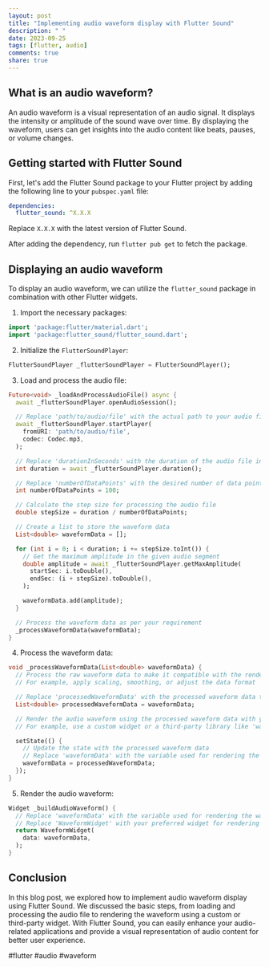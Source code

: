 ```yaml
---
layout: post
title: "Implementing audio waveform display with Flutter Sound"
description: " "
date: 2023-09-25
tags: [flutter, audio]
comments: true
share: true
---
```


## What is an audio waveform?

An audio waveform is a visual representation of an audio signal. It displays the intensity or amplitude of the sound wave over time. By displaying the waveform, users can get insights into the audio content like beats, pauses, or volume changes.

## Getting started with Flutter Sound

First, let's add the Flutter Sound package to your Flutter project by adding the following line to your `pubspec.yaml` file:

```yaml
dependencies:
  flutter_sound: ^X.X.X
```

Replace `X.X.X` with the latest version of Flutter Sound.

After adding the dependency, run `flutter pub get` to fetch the package.

## Displaying an audio waveform

To display an audio waveform, we can utilize the `flutter_sound` package in combination with other Flutter widgets.

1. Import the necessary packages:

```dart
import 'package:flutter/material.dart';
import 'package:flutter_sound/flutter_sound.dart';
```

2. Initialize the `FlutterSoundPlayer`:

```dart
FlutterSoundPlayer _flutterSoundPlayer = FlutterSoundPlayer();
```

3. Load and process the audio file:

```dart
Future<void> _loadAndProcessAudioFile() async {
  await _flutterSoundPlayer.openAudioSession();

  // Replace 'path/to/audio/file' with the actual path to your audio file
  await _flutterSoundPlayer.startPlayer(
    fromURI: 'path/to/audio/file',
    codec: Codec.mp3,
  );

  // Replace 'durationInSeconds' with the duration of the audio file in seconds
  int duration = await _flutterSoundPlayer.duration();

  // Replace 'numberOfDataPoints' with the desired number of data points in the waveform
  int numberOfDataPoints = 100;

  // Calculate the step size for processing the audio file
  double stepSize = duration / numberOfDataPoints;

  // Create a list to store the waveform data
  List<double> waveformData = [];

  for (int i = 0; i < duration; i += stepSize.toInt()) {
    // Get the maximum amplitude in the given audio segment
    double amplitude = await _flutterSoundPlayer.getMaxAmplitude(
      startSec: i.toDouble(),
      endSec: (i + stepSize).toDouble(),
    );

    waveformData.add(amplitude);
  }

  // Process the waveform data as per your requirement
  _processWaveformData(waveformData);
}
```

4. Process the waveform data:

```dart
void _processWaveformData(List<double> waveformData) {
  // Process the raw waveform data to make it compatible with the rendering library of choice
  // For example, apply scaling, smoothing, or adjust the data format

  // Replace 'processedWaveformData' with the processed waveform data that fits your rendering library
  List<double> processedWaveformData = waveformData;

  // Render the audio waveform using the processed waveform data with your preferred Flutter widget
  // For example, use a custom widget or a third-party library like 'wave_progress'

  setState(() {
    // Update the state with the processed waveform data
    // Replace 'waveformData' with the variable used for rendering the waveform
    waveformData = processedWaveformData;
  });
}
```

5. Render the audio waveform:

```dart
Widget _buildAudioWaveform() {
  // Replace 'waveformData' with the variable used for rendering the waveform
  // Replace 'WaveformWidget' with your preferred widget for rendering the waveform
  return WaveformWidget(
    data: waveformData,
  );
}
```

## Conclusion

In this blog post, we explored how to implement audio waveform display using Flutter Sound. We discussed the basic steps, from loading and processing the audio file to rendering the waveform using a custom or third-party widget. With Flutter Sound, you can easily enhance your audio-related applications and provide a visual representation of audio content for better user experience.

#flutter #audio #waveform